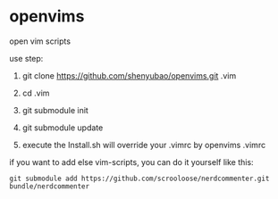 openvims
========
open vim scripts

use step:

1.    git clone https://github.com/shenyubao/openvims.git .vim

2.    cd .vim

3.    git submodule init

4.    git submodule update

5. execute the Install.sh will override your .vimrc by openvims .vimrc

if you want to add else vim-scripts, you can do it yourself like this:

    git submodule add https://github.com/scrooloose/nerdcommenter.git bundle/nerdcommenter
